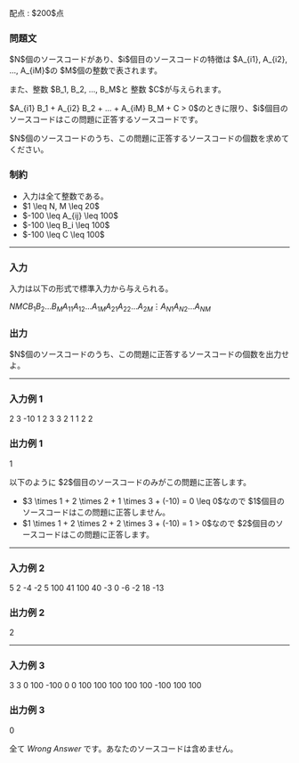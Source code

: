 
<div>

<span>

<span>

<p>
配点 : $200$点
</p>

<div>

<section>

### **問題文**

<p>
$N$個のソースコードがあり、$i$個目のソースコードの特徴は $A_{i1}, A_{i2}, ..., A_{iM}$の $M$個の整数で表されます。
</p>

<p>
また、整数 $B_1, B_2, ..., B_M$と 整数 $C$が与えられます。
</p>

<p>
$A_{i1} B_1 + A_{i2} B_2 + ... + A_{iM} B_M + C > 0$のときに限り、$i$個目のソースコードはこの問題に正答するソースコードです。
</p>

<p>
$N$個のソースコードのうち、この問題に正答するソースコードの個数を求めてください。
</p>

</section>

</div>

<div>

<section>

### **制約**

<ul>

<li>
入力は全て整数である。
</li>

<li>
$1 \leq N, M \leq 20$
</li>

<li>
$-100 \leq A_{ij} \leq 100$
</li>

<li>
$-100 \leq B_i \leq 100$
</li>

<li>
$-100 \leq C \leq 100$
</li>

</ul>

</section>

</div>

---

<div>

<div>

<section>

### **入力**

<p>
入力は以下の形式で標準入力から与えられる。
</p>

<div>

$N$$M$$C$$B_1$$B_2$$...$$B_M$$A_{11}$$A_{12}$$...$$A_{1M}$$A_{21}$$A_{22}$$...$$A_{2M}$$\vdots$$A_{N1}$$A_{N2}$$...$$A_{NM}$
</div>

</section>

</div>

<div>

<section>

### **出力**

<p>
$N$個のソースコードのうち、この問題に正答するソースコードの個数を出力せよ。
</p>

</section>

</div>

</div>

---

<div>

<section>

### **入力例 1**

<div>

2 3 -10
1 2 3
3 2 1
1 2 2

</div>

</section>

</div>

<div>

<section>

### **出力例 1**

<div>

1

</div>

<p>
以下のように $2$個目のソースコードのみがこの問題に正答します。
</p>

<ul>

<li>
$3 \times 1 + 2 \times 2 + 1 \times 3 + (-10) = 0 \leq 0$なので $1$個目のソースコードはこの問題に正答しません。
</li>

<li>
$1 \times 1 + 2 \times 2 + 2 \times 3 + (-10) = 1 > 0$なので $2$個目のソースコードはこの問題に正答します。
</li>

</ul>

</section>

</div>

---

<div>

<section>

### **入力例 2**

<div>

5 2 -4
-2 5
100 41
100 40
-3 0
-6 -2
18 -13

</div>

</section>

</div>

<div>

<section>

### **出力例 2**

<div>

2

</div>

</section>

</div>

---

<div>

<section>

### **入力例 3**

<div>

3 3 0
100 -100 0
0 100 100
100 100 100
-100 100 100

</div>

</section>

</div>

<div>

<section>

### **出力例 3**

<div>

0

</div>

<p>
全て 
<em>
Wrong Answer
</em>
です。あなたのソースコードは含めません。
</p>

</section>

</div>

</span>

</span>

</div>

